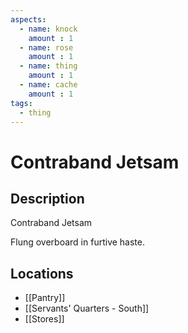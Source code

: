 ```yaml
---
aspects: 
  - name: knock
    amount : 1
  - name: rose
    amount : 1
  - name: thing
    amount : 1
  - name: cache
    amount : 1
tags:
  - thing
---
```


# Contraband Jetsam

## Description
Contraband Jetsam

Flung overboard in furtive haste.
## Locations
- [[Pantry]]
- [[Servants' Quarters - South]]
- [[Stores]]